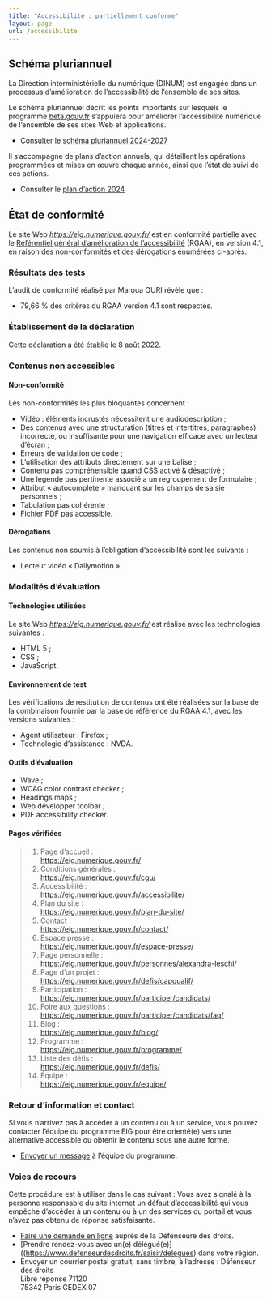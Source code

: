 ```yaml
---
title: "Accessibilité : partiellement conforme"
layout: page
url: /accessibilite
---
```

## Schéma pluriannuel

La Direction interministérielle du numérique (DINUM) est engagée dans un processus d’amélioration de l’accessibilité de l’ensemble de ses sites.

Le schéma pluriannuel décrit les points importants sur lesquels le programme [beta.gouv.fr](https://beta.gouv.fr/) s’appuiera pour améliorer l’accessibilité numérique de l’ensemble de ses sites Web et applications.
* Consulter le [schéma pluriannuel 2024-2027](https://beta.gouv.fr/accessibilite/schema-pluriannuel)

Il s’accompagne de plans d’action annuels, qui détaillent les opérations programmées et mises en œuvre chaque année, ainsi que l’état de suivi de ces actions.
* Consulter le [plan d’action 2024](https://beta.gouv.fr/accessibilite/schema-pluriannuel#plan-2024)

## État de conformité

Le site Web *https://eig.numerique.gouv.fr/* est en conformité partielle avec le [Référentiel général d’amélioration de l’accessibilité](https://accessibilite.numerique.gouv.fr/) (RGAA), en version 4.1, en raison des non-conformités et des dérogations énumérées ci-après.

### Résultats des tests

L’audit de conformité réalisé par Maroua OURI révèle que :

* 79,66 % des critères du RGAA version 4.1 sont respectés.

### Établissement de la déclaration

Cette déclaration a été établie le 8 août 2022.

### Contenus non accessibles

#### Non-conformité

Les non-conformités les plus bloquantes concernent :
* Vidéo : éléments incrustés nécessitent une audiodescription ;
* Des contenus avec une structuration (titres et intertitres, paragraphes) incorrecte, ou insuffisante pour une navigation efficace avec un lecteur d’écran ;
* Erreurs de validation de code ;
* L’utilisation des attributs directement sur une balise ;
* Contenu pas compréhensible quand CSS activé & désactivé ;
* Une legende pas pertinente associé a un regroupement de formulaire ;
* Attribut « autocomplete » manquant sur les champs de saisie personnels ;
* Tabulation pas cohérente ;
* Fichier PDF pas accessible.

#### Dérogations 

Les contenus non soumis à l’obligation d’accessibilité sont les suivants :

* Lecteur vidéo « Dailymotion ».

### Modalités d’évaluation

#### Technologies utilisées

Le site Web *https://eig.numerique.gouv.fr/* est réalisé avec les technologies suivantes :

* HTML 5 ;
* CSS ;
* JavaScript.

#### Environnement de test

Les vérifications de restitution de contenus ont été réalisées sur la base de la combinaison fournie par la base de référence du RGAA 4.1, avec les versions suivantes :

* Agent utilisateur : Firefox ;
* Technologie d’assistance : NVDA.

#### Outils d’évaluation

* Wave ;
* WCAG color contrast checker ;
* Headings maps ;
* Web développer toolbar ;
* PDF accessibility checker.

#### Pages vérifiées

> 1. Page d’accueil :\
> <https://eig.numerique.gouv.fr/>
> 2. Conditions générales :\
> <https://eig.numerique.gouv.fr/cgu/>
> 3. Accessibilité :\
> <https://eig.numerique.gouv.fr/accessibilite/>
> 4. Plan du site :\
> <https://eig.numerique.gouv.fr/plan-du-site/>
> 5. Contact :\
> <https://eig.numerique.gouv.fr/contact/>
> 6. Espace presse :\
> <https://eig.numerique.gouv.fr/espace-presse/>
> 7. Page personnelle :\
> <https://eig.numerique.gouv.fr/personnes/alexandra-leschi/>
> 8. Page d’un projet :\
> <https://eig.numerique.gouv.fr/defis/capqualif/>
> 9. Participation :\
> <https://eig.numerique.gouv.fr/participer/candidats/>
> 10. Foire aux questions :\
> <https://eig.numerique.gouv.fr/participer/candidats/faq/>
> 11. Blog :\
> <https://eig.numerique.gouv.fr/blog/>
> 12. Programme :\
> <https://eig.numerique.gouv.fr/programme/>
> 13. Liste des défis :\
<https://eig.numerique.gouv.fr/defis/>
> 14. Équipe :\
> <https://eig.numerique.gouv.fr/equipe/>

### Retour d’information et contact

Si vous n’arrivez pas à accéder à un contenu ou à un service, vous pouvez contacter l’équipe du programme EIG pour être orienté(e) vers une alternative accessible ou obtenir le contenu sous une autre forme.

* [Envoyer un message](https://eig.numerique.gouv.fr/contact/) à l’équipe du programme.

### Voies de recours

Cette procédure est à utiliser dans le cas suivant : 
Vous avez signalé à la personne responsable du site internet un défaut d’accessibilité qui vous empêche d’accéder à un contenu ou à un des services du portail et vous n’avez pas obtenu de réponse satisfaisante.

* [Faire une demande en ligne](https://formulaire.defenseurdesdroits.fr/formulaire_saisine/) auprès de la Défenseure des droits.
* [Prendre rendez-vous avec un(e) délégué(e)]((https://www.defenseurdesdroits.fr/saisir/delegues) dans votre région.
* Envoyer un courrier postal gratuit, sans timbre, à l’adresse :
  Défenseur des droits\
  Libre réponse 71120\
  75342 Paris CEDEX 07